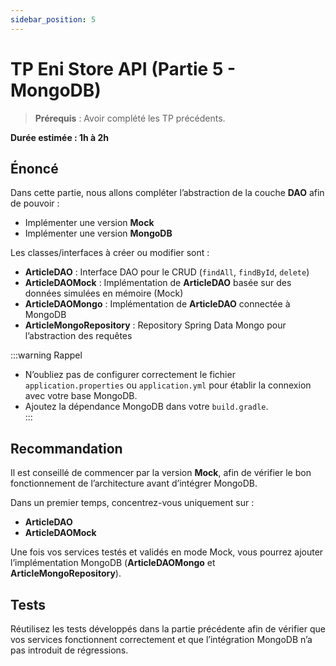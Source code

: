 ```yaml
---
sidebar_position: 5
---
```


# TP Eni Store API (Partie 5 - MongoDB)

> **Prérequis** : Avoir complété les TP précédents.

**Durée estimée : 1h à 2h**

## Énoncé

Dans cette partie, nous allons compléter l’abstraction de la couche **DAO** afin de pouvoir :
- Implémenter une version **Mock**
- Implémenter une version **MongoDB**

Les classes/interfaces à créer ou modifier sont :
- **ArticleDAO** : Interface DAO pour le CRUD (`findAll`, `findById`, `delete`)
- **ArticleDAOMock** : Implémentation de **ArticleDAO** basée sur des données simulées en mémoire (Mock)
- **ArticleDAOMongo** : Implémentation de **ArticleDAO** connectée à MongoDB
- **ArticleMongoRepository** : Repository Spring Data Mongo pour l’abstraction des requêtes

:::warning Rappel
- N’oubliez pas de configurer correctement le fichier `application.properties` ou `application.yml` pour établir la connexion avec votre base MongoDB.
- Ajoutez la dépendance MongoDB dans votre `build.gradle`.  
  :::

## Recommandation

Il est conseillé de commencer par la version **Mock**, afin de vérifier le bon fonctionnement de l’architecture avant d’intégrer MongoDB.

Dans un premier temps, concentrez-vous uniquement sur :
- **ArticleDAO**
- **ArticleDAOMock**

Une fois vos services testés et validés en mode Mock, vous pourrez ajouter l’implémentation MongoDB (**ArticleDAOMongo** et **ArticleMongoRepository**).

## Tests

Réutilisez les tests développés dans la partie précédente afin de vérifier que vos services fonctionnent correctement et que l’intégration MongoDB n’a pas introduit de régressions.
